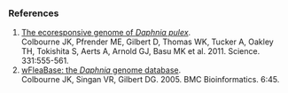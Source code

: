 ### References

1.  [The ecoresponsive genome of *Daphnia
    pulex*](http://europepmc.org/abstract/MED/21292972).\
    Colbourne JK, Pfrender ME, Gilbert D, Thomas WK, Tucker A, Oakley
    TH, Tokishita S, Aerts A, Arnold GJ, Basu MK et al. 2011. Science.
    331:555-561.
2.  [wFleaBase: the *Daphnia* genome
    database](http://europepmc.org/abstract/MED/15752432).\
    Colbourne JK, Singan VR, Gilbert DG. 2005. BMC Bioinformatics. 6:45.

